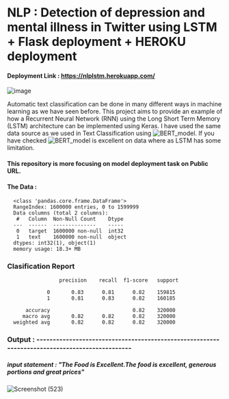 # NLP : Detection of depression and mental illness in Twitter using LSTM + Flask deployment + HEROKU deployment


#### Deployment Link : https://nlplstm.herokuapp.com/

![image](https://user-images.githubusercontent.com/67750027/130950904-e097af26-a62e-46bb-89e4-03e979805ad3.png)

Automatic text classification can be done in many different ways in machine learning as we have seen before.
This project aims to provide an example of how a Recurrent Neural Network (RNN) using the Long Short Term Memory (LSTM) architecture can be implemented using Keras. I have used the same data source as we used in Text Classification using ![BERT_model](https://github.com/mak-rayate/NLP-Sentiment_Analysis-using-BERT). If you have checked ![BERT_model](https://github.com/mak-rayate/NLP-Sentiment_Analysis-using-BERT) is excellent on data where as LSTM has some limitation. 
#### This repository is more focusing on model deployment task on Public URL.

#### The Data :
      <class 'pandas.core.frame.DataFrame'>
      RangeIndex: 1600000 entries, 0 to 1599999
      Data columns (total 2 columns):
       #   Column  Non-Null Count    Dtype 
      ---  ------  --------------    ----- 
       0   target  1600000 non-null  int32 
       1   text    1600000 non-null  object
      dtypes: int32(1), object(1)
      memory usage: 18.3+ MB
      
      
### Clasification Report
                     precision    recall  f1-score   support

                 0       0.83      0.81      0.82    159815
                 1       0.81      0.83      0.82    160185

          accuracy                           0.82    320000
         macro avg       0.82      0.82      0.82    320000
      weighted avg       0.82      0.82      0.82    320000
      
### Output : ----------------------------------------------------------------------------------------------

##### input statement : "The Food is Excellent.The food is excellent, generous portions and great prices"

![Screenshot (523)](https://user-images.githubusercontent.com/67750027/130953326-361a31d4-7d34-4c8e-8598-a173f8b8ce6d.png)

